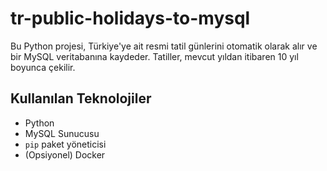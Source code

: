 # tr-public-holidays-to-mysql
Bu Python projesi, Türkiye'ye ait resmi tatil günlerini otomatik olarak alır ve bir MySQL veritabanına kaydeder. Tatiller, mevcut yıldan itibaren 10 yıl boyunca çekilir.
## Kullanılan Teknolojiler
- Python
- MySQL Sunucusu
- `pip` paket yöneticisi
- (Opsiyonel) Docker